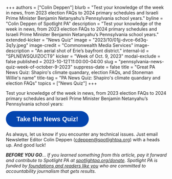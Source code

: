 +++
authors = ["Colin Deppen"]
blurb = "Test your knowledge of the week in news, from 2023 election FAQs to 2024 primary schedules and Israeli Prime Minister Benjamin Netanyahu’s Pennsylvania school years."
byline = "Colin Deppen of Spotlight PA"
description = "Test your knowledge of the week in news, from 2023 election FAQs to 2024 primary schedules and Israeli Prime Minister Benjamin Netanyahu’s Pennsylvania school years."
extended-kicker = "News Quiz"
image = "2023/10/01jj-dvce-6d3q-3q1y.jpeg"
image-credit = "Commonwealth Media Services"
image-description = "An aerial shot of Erie’s bayfront district."
internal-id = "SPLNEWSQUIZOCT9"
kicker = "Week of Oct. 9, 2023"
modal-exclude = false
published = 2023-10-12T11:00:00-04:00
slug = "pennsylvania-news-quiz-week-of-october-9-2023"
suppress-date = false
title = "Great PA News Quiz: Shapiro's climate quandary, election FAQs, and Stoneman Willie's name"
title-tag = "PA News Quiz: Shapiro's climate quandary and election FAQs"
topics = ["News Quiz"]
+++

Test your knowledge of the week in news, from 2023 election FAQs to 2024 primary schedules and Israeli Prime Minister Benjamin Netanyahu’s Pennsylvania school years:

<button data-tf-popup="GclPE7pD" data-tf-opacity="100" data-tf-size="100" data-tf-iframe-props="title=SPL News Quiz Week 36 - Sept. 18" data-tf-transitive-search-params data-tf-medium="snippet" style="all:unset;font-family:Helvetica,Arial,sans-serif;display:inline-block;max-width:100%;white-space:nowrap;overflow:hidden;text-overflow:ellipsis;background-color:#0445AF;color:#fff;font-size:20px;border-radius:25px;padding:0 33px;font-weight:bold;height:50px;cursor:pointer;line-height:50px;text-align:center;margin:0;text-decoration:none;">Take the News Quiz!</button><script src="//embed.typeform.com/next/embed.js"></script>

As always, let us know if you encounter any technical issues. Just email Newsletter Editor Colin Deppen (cdeppen@spotlightpa.org) with a heads up. And good luck!

<strong><em>BEFORE YOU GO</em></strong><em>… If you learned something from this article, pay it forward and contribute to Spotlight PA at </em><a href="http://spotlightpa.org/donate"><em>spotlightpa.org/donate</em></a><em>. Spotlight PA is funded by </em><a href="https://www.spotlightpa.org/support"><em>foundations and readers like you</em></a><em> who are committed to accountability journalism that gets results.</em>

